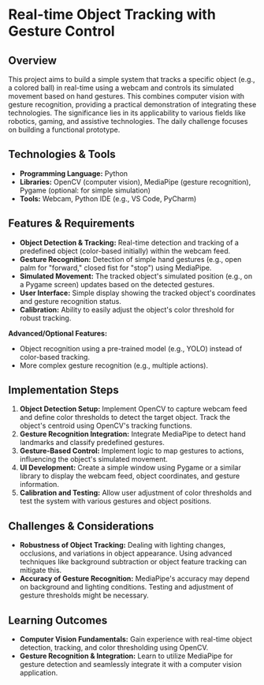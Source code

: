 # Real-time Object Tracking with Gesture Control

## Overview

This project aims to build a simple system that tracks a specific object (e.g., a colored ball) in real-time using a webcam and controls its simulated movement based on hand gestures. This combines computer vision with gesture recognition, providing a practical demonstration of integrating these technologies.  The significance lies in its applicability to various fields like robotics, gaming, and assistive technologies.  The daily challenge focuses on building a functional prototype.

## Technologies & Tools

* **Programming Language:** Python
* **Libraries:** OpenCV (computer vision), MediaPipe (gesture recognition), Pygame (optional: for simple simulation)
* **Tools:**  Webcam, Python IDE (e.g., VS Code, PyCharm)

## Features & Requirements

- **Object Detection & Tracking:**  Real-time detection and tracking of a predefined object (color-based initially) within the webcam feed.
- **Gesture Recognition:**  Detection of simple hand gestures (e.g., open palm for "forward," closed fist for "stop") using MediaPipe.
- **Simulated Movement:**  The tracked object's simulated position (e.g., on a Pygame screen) updates based on the detected gestures.
- **User Interface:** Simple display showing the tracked object's coordinates and gesture recognition status.
- **Calibration:**  Ability to easily adjust the object's color threshold for robust tracking.

**Advanced/Optional Features:**
- Object recognition using a pre-trained model (e.g., YOLO) instead of color-based tracking.
- More complex gesture recognition (e.g., multiple actions).

## Implementation Steps

1. **Object Detection Setup:** Implement OpenCV to capture webcam feed and define color thresholds to detect the target object. Track the object's centroid using OpenCV's tracking functions.
2. **Gesture Recognition Integration:** Integrate MediaPipe to detect hand landmarks and classify predefined gestures.
3. **Gesture-Based Control:** Implement logic to map gestures to actions, influencing the object's simulated movement.
4. **UI Development:** Create a simple window using Pygame or a similar library to display the webcam feed, object coordinates, and gesture information.
5. **Calibration and Testing:** Allow user adjustment of color thresholds and test the system with various gestures and object positions.


## Challenges & Considerations

- **Robustness of Object Tracking:**  Dealing with lighting changes, occlusions, and variations in object appearance.  Using advanced techniques like background subtraction or object feature tracking can mitigate this.
- **Accuracy of Gesture Recognition:**  MediaPipe's accuracy may depend on background and lighting conditions. Testing and adjustment of gesture thresholds might be necessary.


## Learning Outcomes

- **Computer Vision Fundamentals:**  Gain experience with real-time object detection, tracking, and color thresholding using OpenCV.
- **Gesture Recognition & Integration:**  Learn to utilize MediaPipe for gesture detection and seamlessly integrate it with a computer vision application.

